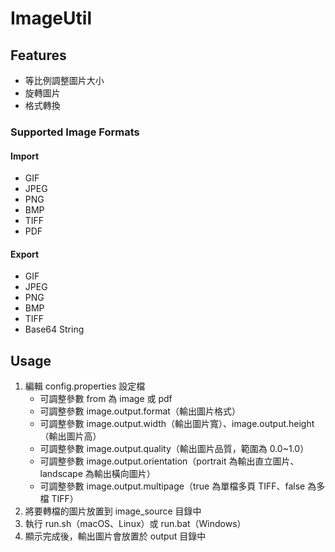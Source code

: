 ImageUtil
=========
## Features
* 等比例調整圖片大小
* 旋轉圖片
* 格式轉換

### Supported Image Formats
#### Import
* GIF
* JPEG
* PNG
* BMP
* TIFF
* PDF

#### Export
* GIF
* JPEG
* PNG
* BMP
* TIFF
* Base64 String

## Usage
1. 編輯 config.properties 設定檔
   * 可調整參數 from 為 image 或 pdf
   * 可調整參數 image.output.format（輸出圖片格式）
   * 可調整參數 image.output.width（輸出圖片寬）、image.output.height（輸出圖片高）
   * 可調整參數 image.output.quality（輸出圖片品質，範圍為 0.0~1.0）
   * 可調整參數 image.output.orientation（portrait 為輸出直立圖片、landscape 為輸出橫向圖片）
   * 可調整參數 image.output.multipage（true 為單檔多頁 TIFF、false 為多檔 TIFF）
2. 將要轉檔的圖片放置到 image_source 目錄中
3. 執行 run.sh（macOS、Linux）或 run.bat（Windows）
4. 顯示完成後，輸出圖片會放置於 output 目錄中
